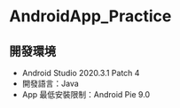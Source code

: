 # AndroidApp_Practice

## 開發環境
* Android Studio 2020.3.1 Patch 4
* 開發語言：Java
* App 最低安裝限制：Android Pie 9.0
